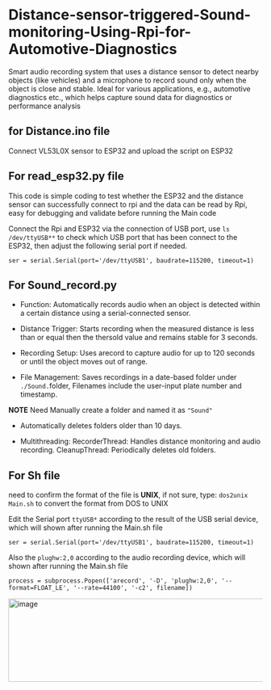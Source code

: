 # Distance-sensor-triggered-Sound-monitoring-Using-Rpi-for-Automotive-Diagnostics
Smart audio recording system that uses a distance sensor to detect nearby objects (like vehicles) and a microphone to record sound only when the object is close and stable.  Ideal for various applications, e.g.,  automotive diagnostics etc., which helps capture sound data for diagnostics or performance analysis

## for Distance.ino file
Connect VL53L0X sensor to ESP32 and upload the script on ESP32 

## For read_esp32.py file
This code is simple coding to test whether the ESP32 and the distance sensor can successfully connect to rpi and the data can be read by Rpi, easy for debugging and validate before running the Main code

Connect the Rpi and ESP32 via the connection of USB port, use `ls /dev/ttyUSB**` to check which USB port that has been connect to the ESP32, then adjust the following serial port if needed.
```
ser = serial.Serial(port='/dev/ttyUSB1', baudrate=115200, timeout=1)
```

## For Sound_record.py
- Function: Automatically records audio when an object is detected within a certain distance using a serial-connected sensor.

- Distance Trigger: Starts recording when the measured distance is less than or equal then the thersold value and remains stable for 3 seconds.

- Recording Setup: Uses arecord to capture audio for up to 120 seconds or until the object moves out of range.

- File Management: Saves recordings in a date-based folder under `./Sound.`folder, 
Filenames include the user-input plate number and timestamp.

**NOTE**
  Need Manually create a folder and named it as `"Sound"`
  
- Automatically deletes folders older than 10 days.

- Multithreading:
RecorderThread: Handles distance monitoring and audio recording.
CleanupThread: Periodically deletes old folders.

## For Sh file
need to confirm the format of the file is **UNIX**, if not sure, type:
`dos2unix Main.sh` to convert the format from DOS to UNIX

Edit the Serial port `ttyUSB*` according to the result of the USB serial device, which will shown after running the Main.sh file
```
ser = serial.Serial(port='/dev/ttyUSB1', baudrate=115200, timeout=1)
```

Also the `plughw:2,0` according to the audio recording device, which will shown after running the Main.sh file
```
process = subprocess.Popen(['arecord', '-D', 'plughw:2,0', '--format=FLOAT_LE', '--rate=44100', '-c2', filename])
```
<img width="647" height="165" alt="image" src="https://github.com/user-attachments/assets/93ce1653-71ed-4edc-b0b3-2e3fc128a486" />
